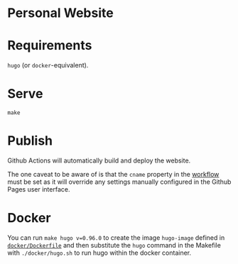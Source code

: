 # Personal Website

# Requirements
`hugo` (or `docker`-equivalent).

# Serve

```
make
```

# Publish

Github Actions will automatically build and deploy the website.

The one caveat to be aware of is that the `cname` property in the [workflow](./.github/workflows/publish.yml) must be set as it will override any settings manually configured in the Github Pages user interface.


# Docker

You can run `make hugo v=0.96.0` to create the image `hugo-image` defined in [`docker/Dockerfile`](./docker/Dockerfile) and then substitute the `hugo` command in the Makefile with `./docker/hugo.sh` to run hugo within the docker container.


